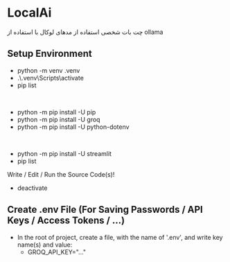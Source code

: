 # LocalAi
 چت بات شخصی استفاده از مدهای لوکال با استفاده از ollama
## Setup Environment

- python -m venv .venv
- .\\.venv\Scripts\activate
- pip list

<br>

- python -m pip install -U pip
- python -m pip install -U groq
- python -m pip install -U python-dotenv

<br>

- python -m pip install -U streamlit
- pip list

Write / Edit / Run the Source Code(s)!

- deactivate

## Create .env File (For Saving Passwords / API Keys / Access Tokens / ...)

- In the root of project, create a file, with the name of '.env', and write key name(s) and value:
    - GROQ_API_KEY="..."
